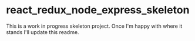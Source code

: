 # react_redux_node_express_skeleton

This is a work in progress skeleton project. Once I'm happy with where it stands I'll update this readme.


